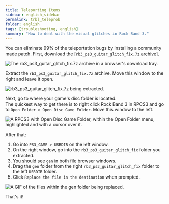 ```yaml
---
title: Teleporting Items
sidebar: english_sidebar
permalink: trbl_teleprob
folder: english
tags: [troubleshooting, english]
summary: "How to deal with the visual glitches in Rock Band 3."
---
```


You can eliminate 99% of the teleportation bugs by installing a community made patch. First, download the [[`rb3_ps3_guitar_glitch_fix.7z` archive]](https://github.com/hmxmilohax/rock-band-3-deluxe/raw/main/dependencies/ps3_patcher/rb3_ps3_guitar_glitch_fix.7z).

![The rb3_ps3_guitar_glitch_fix.7z archive in a browser's download tray.](https://rb3pc.milohax.org/images/trbl/teleprob/patchfldr.png "rb3_ps3_guitar_glitch_fix.7z")

Extract the `rb3_ps3_guitar_glitch_fix.7z` archive. Move this window to the right and leave it open.

![rb3_ps3_guitar_glitch_fix.7z being extracted.](https://rb3pc.milohax.org/images/trbl/teleprob/patchextr.png "rb3_ps3_guitar_glitch_fix.7z")

Next, go to where your game's disc folder is located.  
The quickest way to get there is to right click Rock Band 3 in RPCS3 and go to `Open Folder > Open Disc Game Folder`. Move this window to the left.

![A RPCS3 with Open Disc Game Folder, within the Open Folder menu, highlighted and with a cursor over it.](https://rb3pc.milohax.org/images/trbl/teleprob/patchgames.png "RPCS3")

After that:
1. Go into `PS3_GAME > USRDIR` on the left window.  
2. On the right window, go into the `rb3_ps3_guitar_glitch_fix` folder you extracted. 
3. You should see `gen` in both file browser windows.
4. Drag the `gen` folder from the right `rb3_ps3_guitar_glitch_fix` folder to the left `USRDIR` folder.  
5. Click `Replace the file in the destination` when prompted.

![A GIF of the files within the gen folder being replaced.](https://rb3pc.milohax.org/images/trbl/teleprob/patchrepl.gif "Replacing gen folder")

That's it!
